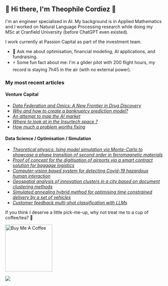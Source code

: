 ## 👋 Hi there, I'm Theophile Cordiez 👋

I'm an engineer specialised in AI. My background is in Applied Mathematics and I worked on Natural Language Processing research while doing my MSc at Cranfield University (before ChatGPT even existed).

I work currently at Passion Capital as part of the investment team. 

- 💬 Ask me about optimisation, financial modeling, AI applications, and fundraising.
- ⚡ Some fun fact about me: I'm a glider pilot with 200 flight hours, my record is staying 7h45 in the air (with no external power).

<h3>My most recent articles</h3>
<h4>Venture Capital</h4>
<ul>
  <li><a href="https://medium.com/@theophilecordiez/data-federation-and-omics-a-new-frontier-in-drug-discovery-68edcfcea98e"><i>Data Federation and Omics: A New Frontier in Drug Discovery</i></a></li>
  <li><a href="https://medium.com/@theophilecordiez/why-and-how-to-create-a-bankruptcy-prediction-model-b559bbd50579"><i>Why and how to create a bankruptcy prediction model?</i></a></li>
  <li><a href="https://medium.com/@theophilecordiez/why-and-how-to-create-a-bankruptcy-prediction-model-b559bbd50579"><i>An attempt to map the AI market</i></a></li>
  <li><a href="https://medium.com/@theophilecordiez/why-and-how-to-create-a-bankruptcy-prediction-model-b559bbd50579"><i>Where to look at in the Insurtech space ?</i></a></li>
  <li><a href="https://medium.com/@theophilecordiez/why-and-how-to-create-a-bankruptcy-prediction-model-b559bbd50579"><i>How much a problem worths fixing</i></a></li>
</ul>
<h4>Data Science / Optimisation / Simulation </h4>
<ul>
  <li><a href="https://medium.com/@theophilecordiez/why-and-how-to-create-a-bankruptcy-prediction-model-b559bbd50579"><i>Theoretical physics: Ising model simulation via Monte-Carlo to showcase a phase transition of second order in ferromagnetic materials</i></a></li>
<li><a href="https://medium.com/@theophilecordiez/why-and-how-to-create-a-bankruptcy-prediction-model-b559bbd50579"><i> Proof of concept for the digitisation of airports via a smart contract solution for baggage logistics</i></a></li>
  <li><a href="https://medium.com/@theophilecordiez/why-and-how-to-create-a-bankruptcy-prediction-model-b559bbd50579"><i>Computer-vision based system for detecting Covid-19 hazardous human interaction</i></a></li>
  <li><a href="https://medium.com/@theophilecordiez/why-and-how-to-create-a-bankruptcy-prediction-model-b559bbd50579"><i>  Geospatial analysis of innovation clusters in a city based on document clustering methods</i></a></li>
    <li><a href="https://medium.com/@theophilecordiez/why-and-how-to-create-a-bankruptcy-prediction-model-b559bbd50579"><i> Simulated annealing hybrid method for optimising time constrained delivery by a set of vehicles</i></a></li>
      <li><a href="https://medium.com/@theophilecordiez/why-and-how-to-create-a-bankruptcy-prediction-model-b559bbd50579"><i> Customer feedback multi-shot classification with LLMs</i></a></li>
  
</ul>

<p>If you think I deserve a little pick-me-up, why not treat me to a cup of coffee/tea? 🥺</p>
<a href="https://www.buymeacoffee.com/your_username" target="_blank"><img src="https://cdn.buymeacoffee.com/buttons/v2/default-red.png" alt="Buy Me A Coffee" width="150" ></a>

![](https://komarev.com/ghpvc/?username=your_username&color=give_your_color)
